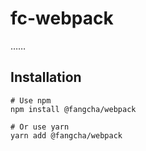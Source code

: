 # fc-webpack
……

## Installation
```
# Use npm
npm install @fangcha/webpack

# Or use yarn
yarn add @fangcha/webpack
```
